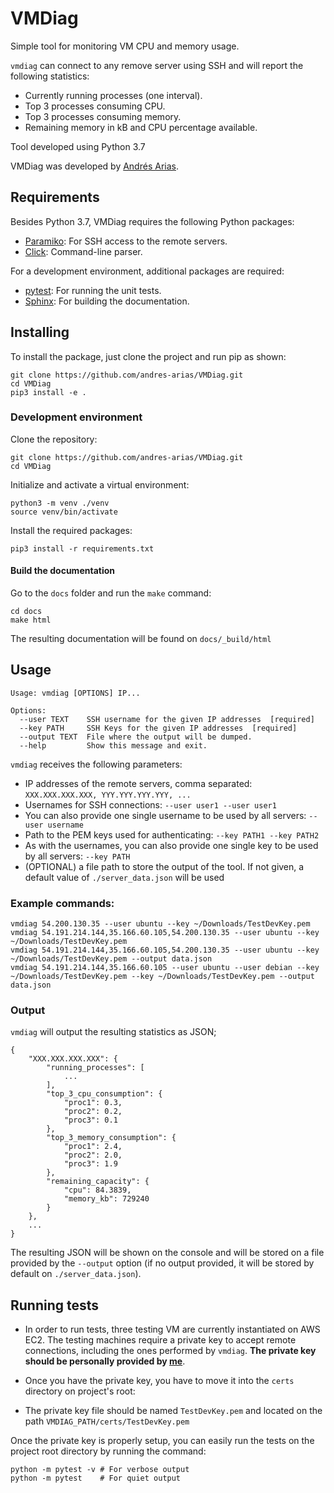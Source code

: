 # VMDiag

Simple tool for monitoring VM CPU and memory usage.

`vmdiag` can connect to any remove server using SSH and will report the following
statistics:

* Currently running processes (one interval).
* Top 3 processes consuming CPU.
* Top 3 processes consuming memory.
* Remaining memory in kB and CPU percentage available.

Tool developed using Python 3.7

VMDiag was developed by [Andrés Arias](https://andres-arias.github.io).


## Requirements

Besides Python 3.7, VMDiag requires the following Python packages:

* [Paramiko](http://www.paramiko.org/): For SSH access to the remote 
servers.
* [Click](https://click.palletsprojects.com): Command-line parser.


For a development environment, additional packages are required:

* [pytest](https://docs.pytest.org): For running the unit tests.
* [Sphinx](https://www.sphinx-doc.org/): For building the documentation.


## Installing

To install the package, just clone the project and run pip as shown:

```
git clone https://github.com/andres-arias/VMDiag.git
cd VMDiag
pip3 install -e .
```

### Development environment

Clone the repository:

```
git clone https://github.com/andres-arias/VMDiag.git
cd VMDiag
```

Initialize and activate a virtual environment:

```
python3 -m venv ./venv
source venv/bin/activate
```

Install the required packages:

```
pip3 install -r requirements.txt
```

#### Build the documentation

Go to the `docs` folder and run the `make` command:

```
cd docs
make html
```

The resulting documentation will be found on `docs/_build/html`

## Usage

```
Usage: vmdiag [OPTIONS] IP...

Options:
  --user TEXT    SSH username for the given IP addresses  [required]
  --key PATH     SSH Keys for the given IP addresses  [required]
  --output TEXT  File where the output will be dumped.
  --help         Show this message and exit.
```

`vmdiag` receives the following parameters:

* IP addresses of the remote servers, comma separated: `XXX.XXX.XXX.XXX, YYY.YYY.YYY.YYY, ...`
* Usernames for SSH connections: `--user user1 --user user1`
* You can also provide one single username to be used by all servers: `--user username`
* Path to the PEM keys used for authenticating: `--key PATH1 --key PATH2`
* As with the usernames, you can also provide one single key to be used by all
servers: `--key PATH`
* (OPTIONAL) a file path to store the output of the tool. If not given, a default
value of `./server_data.json` will be used


### Example commands:
```
vmdiag 54.200.130.35 --user ubuntu --key ~/Downloads/TestDevKey.pem
vmdiag 54.191.214.144,35.166.60.105,54.200.130.35 --user ubuntu --key ~/Downloads/TestDevKey.pem
vmdiag 54.191.214.144,35.166.60.105,54.200.130.35 --user ubuntu --key ~/Downloads/TestDevKey.pem --output data.json
vmdiag 54.191.214.144,35.166.60.105 --user ubuntu --user debian --key ~/Downloads/TestDevKey.pem --key ~/Downloads/TestDevKey.pem --output data.json
```

### Output

`vmdiag` will output the resulting statistics as JSON;

```
{
    "XXX.XXX.XXX.XXX": {
        "running_processes": [
            ...
        ],
        "top_3_cpu_consumption": {
            "proc1": 0.3,
            "proc2": 0.2,
            "proc3": 0.1
        },
        "top_3_memory_consumption": {
            "proc1": 2.4,
            "proc2": 2.0,
            "proc3": 1.9
        },
        "remaining_capacity": {
            "cpu": 84.3839,
            "memory_kb": 729240
        }
    },
    ...
}
```

The resulting JSON will be shown on the console and will be stored on a file provided by the 
`--output` option (if no output provided, it will be stored by default on `./server_data.json`).

## Running tests

* In order to run tests, three testing VM are currently instantiated on AWS EC2. The testing
machines require a private key to accept remote connections, including the ones 
performed by `vmdiag`. **The private key should be personally provided by
[me](https://github.com/andres-arias)**.

* Once you have the private key, you have to move it into the `certs` directory on project's root:

* The private key file should be named `TestDevKey.pem` and located on the path
`VMDIAG_PATH/certs/TestDevKey.pem`


Once the private key is properly setup, you can easily run the tests on the project
root directory by running the command:
```
python -m pytest -v # For verbose output
python -m pytest    # For quiet output
```

